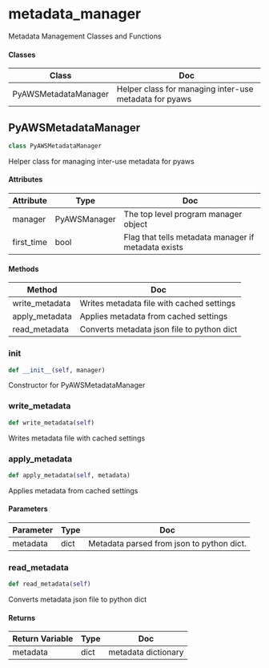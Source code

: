# metadata_manager

Metadata Management Classes and Functions



#### Classes

 Class  | Doc
-----|-----
 PyAWSMetadataManager | Helper class for managing inter-use metadata for pyaws




## PyAWSMetadataManager

```python
class PyAWSMetadataManager
```

Helper class for managing inter-use metadata for pyaws




#### Attributes

 Attribute  | Type  | Doc
-----|----------|-----
 manager  |  PyAWSManager | The top level program manager object
 first_time  |  bool | Flag that tells metadata manager if metadata exists

#### Methods

 Method  | Doc
-----|-----
 write_metadata | Writes metadata file with cached settings
 apply_metadata | Applies metadata from cached settings
 read_metadata | Converts metadata json file to python dict




### __init__

```python
def __init__(self, manager)
```

Constructor for PyAWSMetadataManager







### write_metadata

```python
def write_metadata(self)
```

Writes metadata file with cached settings







### apply_metadata

```python
def apply_metadata(self, metadata)
```

Applies metadata from cached settings




#### Parameters

 Parameter  | Type  | Doc
-----|----------|-----
 metadata  |  dict | Metadata parsed from json to python dict.





### read_metadata

```python
def read_metadata(self)
```

Converts metadata json file to python dict




#### Returns

 Return Variable  | Type  | Doc
-----|----------|-----
 metadata  |  dict | metadata dictionary








